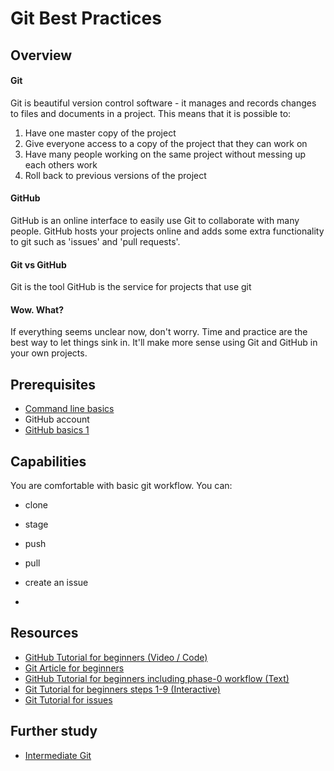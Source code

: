 # Git Best Practices

## Overview
#### Git
Git is beautiful version control software - it manages and records changes to files and documents in a project. 
This means that it is possible to:
  1. Have one master copy of the project
  2. Give everyone access to a copy of the project that they can work on
  3. Have many people working on the same project without messing up each others work
  4. Roll back to previous versions of the project

#### GitHub
GitHub is an online interface to easily use Git to collaborate with many people. GitHub hosts your projects online and adds some extra functionality to git such as 'issues' and 'pull requests'.

#### Git vs GitHub
Git is the tool
GitHub is the service for projects that use git

#### Wow. What?
If everything seems unclear now, don't worry. Time and practice are the best way to let things sink in. It'll make more sense using Git and GitHub in your own projects.

## Prerequisites
- [Command line basics](/concepts/command-line-basics)
- GitHub account
- [GitHub basics 1](/concepts/github-basics-1)

## Capabilities
You are comfortable with basic git workflow. You can:  

  - clone
  - stage
  - push
  - pull
  - create an issue
  
  -

## Resources
- [GitHub Tutorial for beginners (Video / Code)](/resources/github-basics-for-beginners-VIDEO)  
- [Git Article for beginners](/resources/git-basics-ARTICLE)
- [GitHub Tutorial for beginners including phase-0 workflow (Text)](/resources/github-phase-0-workflow-TUTORIAL)
- [Git Tutorial for beginners steps 1-9 (Interactive)](/resources/git-basics-INTERACTIVE)
- [Git Tutorial for issues](/resources/github-issues-TUTORIAL)



## Further study 
- [Intermediate Git](https://www.atlassian.com/git/tutorials/comparing-workflows)
